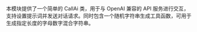 本模块提供了一个简单的 CallAi 类，用于与 OpenAI 兼容的 API 服务进行交互，支持设置提示词并发送对话请求。同时包含一个随机字符串生成工具函数，可用于生成指定长度的字母数字混合字符串。